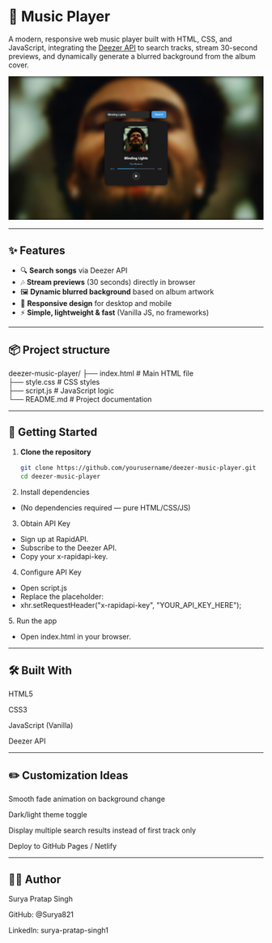 # 🎵 Music Player

A modern, responsive web music player built with HTML, CSS, and JavaScript, integrating the [Deezer API](https://rapidapi.com/deezerdevs/api/deezer-1) to search tracks, stream 30-second previews, and dynamically generate a blurred background from the album cover.

![Screenshot](screenshot.png)

---

## ✨ Features

- 🔍 **Search songs** via Deezer API  
- 🎶 **Stream previews** (30 seconds) directly in browser  
- 🖼 **Dynamic blurred background** based on album artwork  
- 📱 **Responsive design** for desktop and mobile  
- ⚡ **Simple, lightweight & fast** (Vanilla JS, no frameworks)

---

## 📦 Project structure

deezer-music-player/
├── index.html # Main HTML file <br>
├── style.css # CSS styles <br>
├── script.js # JavaScript logic <br>
└── README.md # Project documentation 

---

## 🚀 Getting Started

1. **Clone the repository**
   ```bash
   git clone https://github.com/yourusername/deezer-music-player.git
   cd deezer-music-player
2. Install dependencies
<ul>
<li>(No dependencies required — pure HTML/CSS/JS)</li>
</ul>

3. Obtain API Key
<ul>
<li>Sign up at RapidAPI.</li>

<li>Subscribe to the Deezer API.</li>

<li>Copy your x-rapidapi-key.</li>
</ul>

4. Configure API Key
<ul>
<li>Open script.js</li>

<li>Replace the placeholder:</li>

<li>xhr.setRequestHeader("x-rapidapi-key", "YOUR_API_KEY_HERE");</li>
</ul>
5. Run the app
<ul>
<li>Open index.html in your browser.</li>
</ul>

---

## 🛠 Built With
HTML5

CSS3

JavaScript (Vanilla)

Deezer API

---

## ✏️ Customization Ideas
Smooth fade animation on background change

Dark/light theme toggle

Display multiple search results instead of first track only

Deploy to GitHub Pages / Netlify

---

## 🙋‍♂️ Author
Surya Pratap Singh

GitHub: @Surya821

LinkedIn: surya-pratap-singh1
